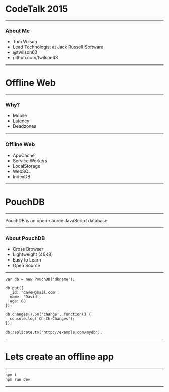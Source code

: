 # CodeTalk 2015

---

### About Me

* Tom Wilson
* Lead Technologist at Jack Russell Software
* @twilson63
* github.com/twilson63

---

# Offline Web

---

### Why?

* Mobile
* Latency
* Deadzones

---

### Offline Web

* AppCache
* Service Workers
* LocalStorage
* WebSQL
* IndexDB

---

# PouchDB

---

PouchDB is an open-source JavaScript database

---

### About PouchDB

* Cross Browser
* Lightweight (46KB)
* Easy to Learn
* Open Source

---

```
var db = new PouchDB('dbname');

db.put({
  _id: 'dave@gmail.com',
  name: 'David',
  age: 68
});

db.changes().on('change', function() {
  console.log('Ch-Ch-Changes');
});

db.replicate.to('http://example.com/mydb');
```

---

# Lets create an offline app

---

``` js
npm i
npm run dev
```

---



